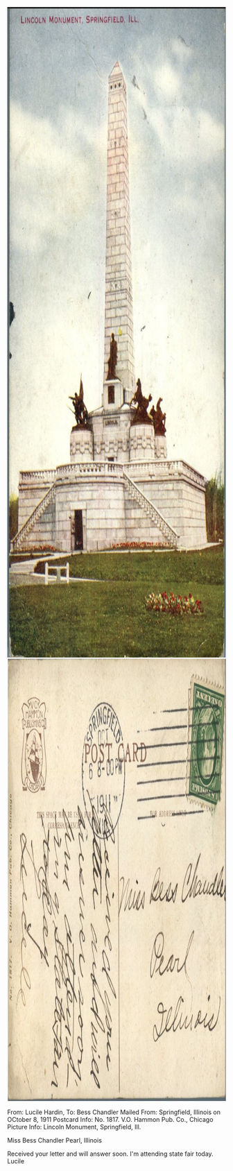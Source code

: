<html><body><a href="/wp-content/uploads/2014/04/postcard-2014-20140425_18125219_0108.jpg"><img class="alignnone size-full wp-image-411" src="/wp-content/uploads/2014/04/postcard-2014-20140425_18125219_0108.jpg" alt="postcard-2014-20140425_18125219_0108" width="1032" height="1500"></a> <a href="/wp-content/uploads/2014/04/postcard-2014-20140425_18130035_0109.jpg"><img class="alignnone size-full wp-image-412" src="/wp-content/uploads/2014/04/postcard-2014-20140425_18130035_0109.jpg" alt="postcard-2014-20140425_18130035_0109" width="1534" height="1020"></a>

From: Lucile Hardin, To: Bess Chandler
Mailed From: Springfield, Illinois on OCtober 8, 1911
Postcard Info: No. 1817. V.O. Hammon Pub. Co., Chicago
Picture Info: Lincoln Monument, Springfield, Ill.

Miss Bess Chandler
Pearl, Illinois

Received your letter and will answer soon. I'm attending state fair today.
Lucile</body></html>